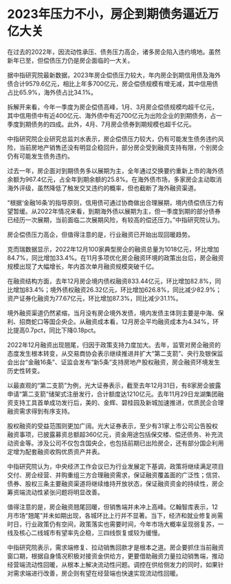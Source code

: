# 2023年压力不小，房企到期债务逼近万亿大关

在过去的2022年，因流动性承压、债务压力高企，诸多房企陷入违约境地。虽然新年已至，但偿债压力仍是房企面临的一大关。

据中指研究院最新数据，2023年房企偿债压力较大，年内房企到期信用债及海外债合计9579.6亿元，相比上年多700亿元，房企偿债规模有增无减，其中信用债占比65.9%，海外债占比34.1%。

拆解开来看，今年一季度为房企偿债高峰，1月、3月房企偿债规模均超千亿元，其中信用债中有近400亿元、海外债中有近700亿元为出险企业的到期债务，占一季度到期债务的四成。此外，4月、7月房企债券到期规模也超千亿元。

中指研究院企业研究总监刘水表示，房企偿债压力较大，仍有可能发生债务违约风险，当前房地产销售还没有明显企稳回升，部分房企受到融资支持有限，个别房企仍有可能发生债务违约。

过去一年，房企面对到期债务多以展期为主，全年通过交换要约重新上市的海外债余额为967.4亿元，占全年到期余额的25.8%。在海外债市场，多家房企主动取消海外评级，虽然降低了触发交叉违约的概率，但也截断了海外融资渠道。

“根据‘金融16条’的指导原则，信用债可通过协商做出合理展期，境内债偿债压力有望暂缓。从2022年情况来看，到期海外债以展期为主，但一季度到期的部分债券已经历一次展期，当前面临二次展期风险，有较高的偿还压力。”中指研究院认为。

房企偿债压力高企，但值得注意的是，行业融资已开始出现回暖趋势。

克而瑞数据显示，2022年12月100家典型房企的融资总量为1018亿元，环比增加84.7%，同比增加33.4%。在11月多项优化房企融资环境的政策出台后，房企融资规模出现了大幅增长，年内首次单月融资规模突破千亿。

在融资结构方面，去年12月房企境内债权融资833.44亿元，环比增加82.8%，同比增加83.4%；境外债权融资26.32亿元，环比增加626.8%，同比减少82.9%；资产证券化融资为77.67亿元，环比增加87.3%，同比减少31.1%。

境外融资渠道仍然紧缩，当月没有房企境外发债，境内发债主体则主要是中海、保利、招商蛇口等国企央企。从融资成本看，12月房企平均融资成本为4.34%，环比提高0.7pct，同比下降0.18pct。

2022年12月融资出现翘尾，归因于政策支持力度加大。去年，监管对房企融资的态度发生根本转变，从交易商协会表示继续推进并扩大“第二支箭”、央行及银保监会出台“金融16条”、证监会发布“新5条”支持房地产股权融资，房企融资环境发生历史性转变。

以最直观的“第二支箭”为例，光大证券表示，截至去年12月31日，有8家房企披露申请“第二支箭”储架式注册发行，合计额度达1210亿元。去年11月29日龙湖集团融资支持工具首单成功发行后，美的、金辉、碧桂园及新城加速推进，优质民企合理融资需求得到有序支持。

股权融资的受益范围则更加广阔。光大证券表示，至少有31家上市公司公告股权融资事项，已披露募资总额超360亿元，资金用途包括保交楼、偿还债务、补充流动资金等。涉及公司不仅包含国央企，也包括前期已出险房企，还有部分国企利用定增为配套融资收购优质资产并表。

中指研究院认为，中央经济工作会议已为行业发展定下基调，政策将继续满足项目交付、房企经营、并购重组三方合理融资需求，保证融资覆盖面的广泛性；信贷、债券、股权三条主要融资渠道将继续维持开放状态，保证融资资金的持续性，房企筹资端流动性紧张问题将明显改善。

值得注意的是，房企融资翘尾回暖，但销售端并未冲上高峰。亿翰智库表示，12月市场“翘尾”并未如期出现，各城环比上行并不显著。当下，经济和就业修复尚需时日，行业政策仍有空间，政策落实也需要时间，今年市场大概率呈现弱复苏，一线及核心二线城市有望率先企稳，三四线恢复或较为缓慢。

中指研究院表示，需求端修复、拉动销售回款才是根本之道。房企要抓住当前融资窗口期，根据自身情况积极对接资金供给方，更要借助融资力量拉动销售端，推动经营端流动性回暖，从根本上解决流动性问题。调控在供给侧发力的同时，如果针对需求端进行改善，房企则有望在经营端也快速实现流动性回暖。

